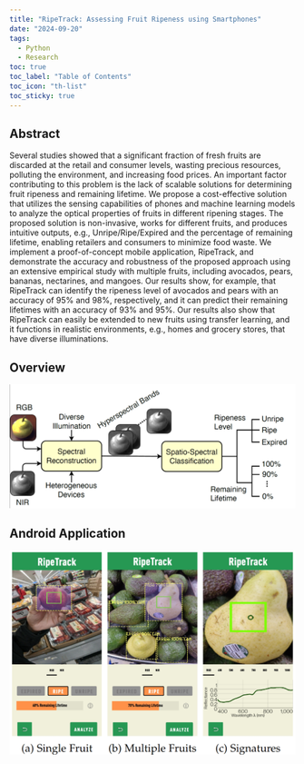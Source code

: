 ```yaml
---
title: "RipeTrack: Assessing Fruit Ripeness using Smartphones"
date: "2024-09-20"
tags:
  - Python
  - Research
toc: true
toc_label: "Table of Contents"
toc_icon: "th-list"
toc_sticky: true
---
```




## Abstract
Several studies showed that a significant fraction of fresh fruits are discarded at the retail and consumer levels, wasting precious resources, polluting the environment, and increasing food prices. An important factor contributing to this problem is the lack of scalable solutions for determining fruit ripeness and remaining lifetime. We propose a cost-effective solution that utilizes the sensing capabilities of phones and machine learning models to analyze the optical properties of fruits in different ripening stages. The proposed solution is non-invasive, works for different fruits, and produces intuitive outputs, e.g., Unripe/Ripe/Expired and the percentage of remaining lifetime, enabling retailers and consumers to minimize food waste. We implement a proof-of-concept mobile application, RipeTrack, and demonstrate the accuracy and robustness of the proposed approach using an extensive empirical study with multiple fruits, including avocados, pears, bananas, nectarines, and mangoes. Our results show, for example, that RipeTrack can identify the ripeness level of avocados and pears with an accuracy of 95% and 98%, respectively, and it can predict their remaining lifetimes with an accuracy of 93% and 95%. Our results also show that RipeTrack can easily be extended to new fruits using transfer learning, and it functions in realistic environments, e.g., homes and grocery stores, that have diverse illuminations.

## Overview
![RipeTrack Overview](/assets/images/ProjectAssets/RipeTrack/ripetrackOverview.png)

## Android Application
![RipeTrack Android](/assets/images/ProjectAssets/RipeTrack/ripetrackAndroid.png)

